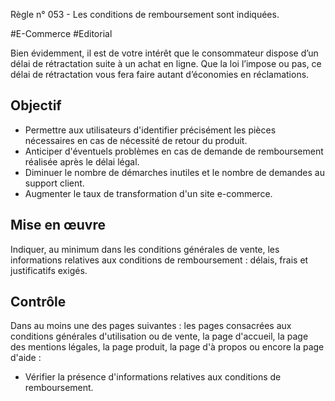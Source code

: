 
Règle n° 053  - Les conditions de remboursement sont indiquées.

#E-Commerce #Editorial

Bien évidemment, il est de votre intérêt que le consommateur dispose d’un délai de rétractation suite à un achat en ligne. Que la loi l’impose ou pas, ce délai de rétractation vous fera faire autant d’économies en réclamations.

Objectif
--------

*   Permettre aux utilisateurs d'identifier précisément les pièces nécessaires en cas de nécessité de retour du produit.
*   Anticiper d'éventuels problèmes en cas de demande de remboursement réalisée après le délai légal.
*   Diminuer le nombre de démarches inutiles et le nombre de demandes au support client.
*   Augmenter le taux de transformation d'un site e-commerce.

Mise en œuvre
-------------

Indiquer, au minimum dans les conditions générales de vente, les informations relatives aux conditions de remboursement : délais, frais et justificatifs exigés.

Contrôle
--------

Dans au moins une des pages suivantes : les pages consacrées aux conditions générales d'utilisation ou de vente, la page d'accueil, la page des mentions légales, la page produit, la page d'à propos ou encore la page d'aide :

*   Vérifier la présence d'informations relatives aux conditions de remboursement.
